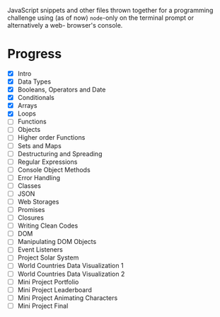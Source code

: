 JavaScript snippets and other files thrown together for a programming challenge
using (as of now) `node`-only on the terminal prompt or alternatively a web-
browser's console.


# Progress

- [x] Intro
- [x] Data Types
- [x] Booleans, Operators and Date
- [x] Conditionals
- [x] Arrays
- [x] Loops
- [ ] Functions
- [ ] Objects
- [ ] Higher order Functions
- [ ] Sets and Maps
- [ ] Destructuring and Spreading
- [ ] Regular Expressions
- [ ] Console Object Methods
- [ ] Error Handling
- [ ] Classes
- [ ] JSON
- [ ] Web Storages
- [ ] Promises
- [ ] Closures
- [ ] Writing Clean Codes
- [ ] DOM
- [ ] Manipulating DOM Objects
- [ ] Event Listeners
- [ ] Project Solar System
- [ ] World Countries Data Visualization 1
- [ ] World Countries Data Visualization 2
- [ ] Mini Project Portfolio
- [ ] Mini Project Leaderboard
- [ ] Mini Project Animating Characters
- [ ] Mini Project Final
